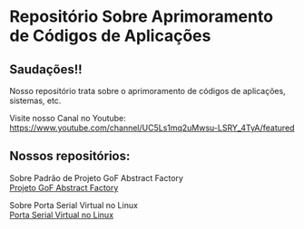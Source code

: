 # Repositório Sobre Aprimoramento de Códigos de Aplicações

## Saudações!!

Nosso repositório trata sobre o aprimoramento de códigos de aplicações, sistemas, etc.

Visite nosso Canal no Youtube: <br />
<a href="https://www.youtube.com/channel/UC5Ls1mq2uMwsu-LSRY_4TyA/featured">https://www.youtube.com/channel/UC5Ls1mq2uMwsu-LSRY_4TyA/featured</a>

## Nossos repositórios:

Sobre Padrão de Projeto GoF Abstract Factory<br />
<a href="https://github.com/canalcleyton/gofabstractfactory">Projeto GoF Abstract Factory</a>

Sobre Porta Serial Virtual no Linux<br />
<a href="https://github.com/canalcleyton/linuxserial">Porta Serial Virtual no Linux</a>

<!---
canalcleyton/canalcleyton is a ✨ special ✨ repository because its `README.md` (this file) appears on your GitHub profile.
You can click the Preview link to take a look at your changes.
--->
